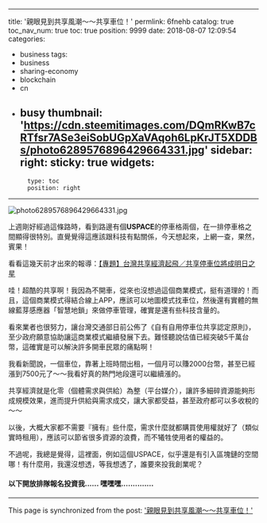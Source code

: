 
---
title: '親眼見到共享風潮～～共享車位！'
permlink: 6fnehb
catalog: true
toc_nav_num: true
toc: true
position: 9999
date: 2018-08-07 12:09:54
categories:
- business
tags:
- business
- sharing-economy
- blockchain
- cn
- busy
thumbnail: 'https://cdn.steemitimages.com/DQmRKwB7cRTfsr7ASe3eiSobUGpXaVAqoh6LpKrJT5XDDBs/photo6289576896429664331.jpg'
sidebar:
    right:
        sticky: true
widgets:
    -
        type: toc
        position: right
---


![photo6289576896429664331.jpg](https://cdn.steemitimages.com/DQmRKwB7cRTfsr7ASe3eiSobUGpXaVAqoh6LpKrJT5XDDBs/photo6289576896429664331.jpg)

上週剛好經過這條路時，看到路邊有個**USPACE**的停車格兩個，在一排停車格之間顯得很特別。直覺覺得這應該跟科技有點關係，今天想起來，上網一查，果然，賓果！

看看這幾天前才出來的報導：[【專題】台灣共享經濟起飛／共享停車位將成明日之星](https://www.nownews.com/news/20180731/2793403)

哇！超酷的共享啊！我因為不開車，從來也沒想過這個商業模式，挺有道理的！而且，這個商業模式得結合線上APP，應該可以地圖模式找車位，然後還有實體的無線藍芽感應器「智慧地鎖」來做停車管理，確實是還有些科技含量的。

看來業者也很努力，讓台灣交通部日前公佈了《自有自用停車位共享認定原則》，至少政府願意協助讓這商業模式繼續發展下去。難怪聽說估值已經突破5千萬台幣，這確實是可以解決許多開車民眾的痛點啊！

我看新聞說，一個車位，靠著上班時間出租，一個月可以賺2000台幣，甚至已經漲到7500元了～～我看好真的熱門地段還可以繼續漲的。

共享經濟就是化零（個體需求與供給）為整（平台媒介），讓許多細碎資源能夠形成規模效果，進而提升供給與需求成交，讓大家都受益，甚至政府都可以多收稅的～～

以後，大概大家都不需要『擁有』些什麼，需求什麼就都購買使用權就好了（類似實時租用），應該可以節省很多資源的浪費，而不犧牲使用者的權益的。

不過呢，我總是覺得，這裡面，例如這個USPACE，似乎還是有引入區塊鏈的空間哪！有什麼用，我還沒想透，等我想透了，誰要來投我創業呢？

#### 以下開放排隊報名投資我...... 嘿嘿嘿..............



- - -

This page is synchronized from the post: ['親眼見到共享風潮～～共享車位！'](https://steemit.com/@deanliu/6fnehb)
